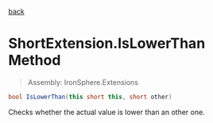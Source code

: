 ﻿

[back](/IronSphere.Extensions/types/ShortExtension)

# ShortExtension.IsLowerThan Method

> Assembly: IronSphere.Extensions

```csharp
bool IsLowerThan(this short this, short other)
```

Checks whether the actual value is lower than an other one.

 